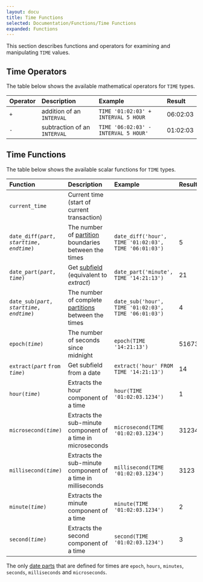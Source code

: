 ```yaml
---
layout: docu
title: Time Functions
selected: Documentation/Functions/Time Functions
expanded: Functions
---
```

This section describes functions and operators for examining and manipulating `TIME` values.

## Time Operators
The table below shows the available mathematical operators for `TIME` types.

| Operator | Description | Example | Result |
|:---|:---|:---|:---|
| `+` | addition of an `INTERVAL` | `TIME '01:02:03' + INTERVAL 5 HOUR` | 06:02:03 |
| `-` | subtraction of an `INTERVAL` | `TIME '06:02:03' - INTERVAL 5 HOUR'` | 01:02:03 |

## Time Functions
The table below shows the available scalar functions for `TIME` types.

| Function | Description | Example | Result |
|:---|:---|:---|:---|
| `current_time` | Current time (start of current transaction) | | |
| `date_diff(`*`part`*`, `*`starttime`*`, `*`endtime`*`)` | The number of [partition](/docs/sql/functions/datepart) boundaries between the times | `date_diff('hour', TIME '01:02:03', TIME '06:01:03')` | 5 |
| `date_part(`*`part`*`, `*`time`*`)` | Get [subfield](/docs/sql/functions/datepart) (equivalent to *extract*) | `date_part('minute', TIME '14:21:13')` | 21 |
| `date_sub(`*`part`*`, `*`starttime`*`, `*`endtime`*`)` | The number of complete [partitions](/docs/sql/functions/datepart) between the times | `date_sub('hour', TIME '01:02:03', TIME '06:01:03')` | 4 |
| `epoch(`*`time`*`)` | The number of seconds since midnight| `epoch(TIME '14:21:13')` | 51673 |
| `extract(`*`part`* `from` *`time`*`)` | Get subfield from a date | `extract('hour' FROM TIME '14:21:13')` | 14 |
| `hour(`*`time`*`)` | Extracts the hour component of a time | `hour(TIME '01:02:03.1234')` | 1 |
| `microsecond(`*`time`*`)` | Extracts the sub-minute component of a time in microseconds | `microsecond(TIME '01:02:03.1234')` | 3123400 |
| `millisecond(`*`time`*`)` | Extracts the sub-minute component of a time in milliseconds | `millisecond(TIME '01:02:03.1234')` | 3123 |
| `minute(`*`time`*`)` | Extracts the minute component of a time | `minute(TIME '01:02:03.1234')` | 2 |
| `second(`*`time`*`)` | Extracts the second component of a time | `second(TIME '01:02:03.1234')` | 3 |

The only [date parts](/docs/sql/functions/datepart) that are defined for times are `epoch`, `hours`, `minutes`, `seconds`, `milliseconds` and `microseconds`.
